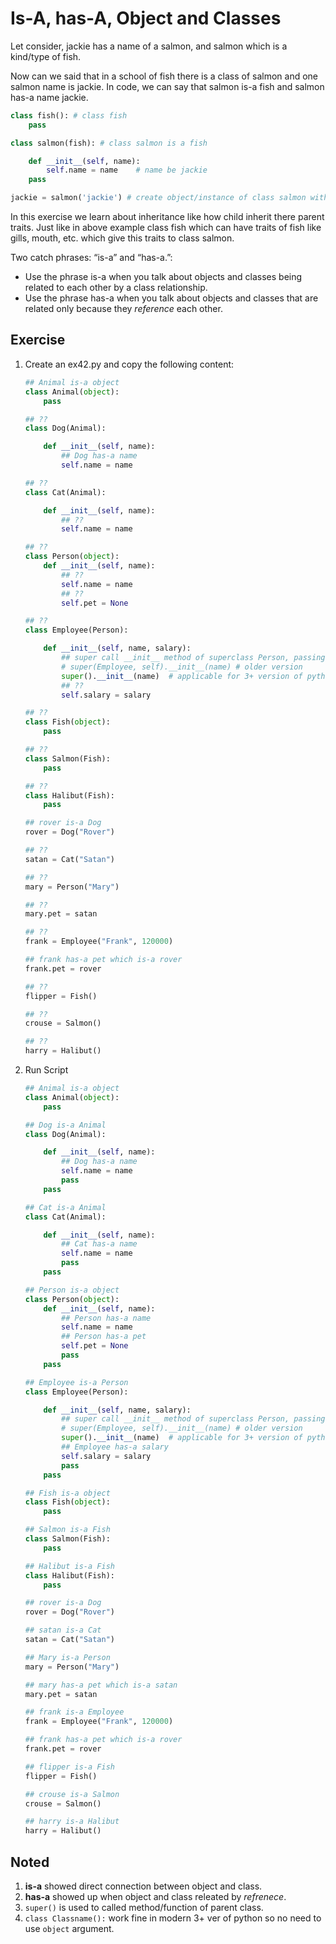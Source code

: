 # Is-A, has-A, Object and Classes

Let consider, jackie has a name of a salmon, and salmon which is a kind/type of fish.

Now can we said that in a school of fish there is a class of salmon and one salmon name is jackie. In code, we can say that salmon is-a fish and salmon has-a name jackie.

```py
class fish(): # class fish 
    pass

class salmon(fish): # class salmon is a fish

    def __init__(self, name):
        self.name = name    # name be jackie
    pass

jackie = salmon('jackie') # create object/instance of class salmon with para 'jackie'
```

In this exercise we learn about inheritance like how child inherit there parent traits. Just like in above example class fish which can have traits of fish like gills, mouth, etc. which give this traits to class salmon.

Two catch phrases: “is-a” and “has-a.”:
- Use the phrase is-a when you talk about objects and classes being related to each other by a class relationship. 
- Use the phrase has-a when you talk about objects and classes that are related only because they *reference* each other.



## Exercise

1. Create an ex42.py and copy the following content:
    ```py
    ## Animal is-a object
    class Animal(object):
        pass

    ## ??
    class Dog(Animal):

        def __init__(self, name):
            ## Dog has-a name
            self.name = name

    ## ??
    class Cat(Animal):

        def __init__(self, name):
            ## ??
            self.name = name

    ## ??
    class Person(object):
        def __init__(self, name):
            ## ??
            self.name = name
            ## ??
            self.pet = None

    ## ??
    class Employee(Person):

        def __init__(self, name, salary):
            ## super call __init__ method of superclass Person, passing name
            # super(Employee, self).__init__(name) # older version
            super().__init__(name)  # applicable for 3+ version of python
            ## ??
            self.salary = salary

    ## ??
    class Fish(object):
        pass

    ## ??
    class Salmon(Fish):
        pass

    ## ??
    class Halibut(Fish):
        pass

    ## rover is-a Dog
    rover = Dog("Rover")

    ## ??
    satan = Cat("Satan")

    ## ??
    mary = Person("Mary")

    ## ??
    mary.pet = satan

    ## ??
    frank = Employee("Frank", 120000)

    ## frank has-a pet which is-a rover 
    frank.pet = rover

    ## ??
    flipper = Fish()

    ## ??
    crouse = Salmon()

    ## ??
    harry = Halibut()
    ```
2. Run Script
    ```py
    ## Animal is-a object
    class Animal(object):
        pass

    ## Dog is-a Animal
    class Dog(Animal):

        def __init__(self, name):
            ## Dog has-a name
            self.name = name
            pass
        pass

    ## Cat is-a Animal
    class Cat(Animal):

        def __init__(self, name):
            ## Cat has-a name
            self.name = name
            pass
        pass

    ## Person is-a object
    class Person(object):
        def __init__(self, name):
            ## Person has-a name
            self.name = name
            ## Person has-a pet
            self.pet = None
            pass
        pass

    ## Employee is-a Person
    class Employee(Person):

        def __init__(self, name, salary):
            ## super call __init__ method of superclass Person, passing name
            # super(Employee, self).__init__(name) # older version
            super().__init__(name)  # applicable for 3+ version of python
            ## Employee has-a salary
            self.salary = salary
            pass
        pass

    ## Fish is-a object
    class Fish(object):
        pass

    ## Salmon is-a Fish
    class Salmon(Fish):
        pass

    ## Halibut is-a Fish
    class Halibut(Fish):
        pass

    ## rover is-a Dog
    rover = Dog("Rover")

    ## satan is-a Cat
    satan = Cat("Satan")

    ## Mary is-a Person
    mary = Person("Mary")

    ## mary has-a pet which is-a satan
    mary.pet = satan

    ## frank is-a Employee
    frank = Employee("Frank", 120000)

    ## frank has-a pet which is-a rover 
    frank.pet = rover

    ## flipper is-a Fish
    flipper = Fish()

    ## crouse is-a Salmon
    crouse = Salmon()

    ## harry is-a Halibut
    harry = Halibut()
    ```

## Noted

1. **is-a** showed direct connection between object and class.
2. **has-a** showed up when object and class releated by *refrenece*.
3. `super()` is used to called method/function of parent class.
4. `class Classname():` work fine in modern 3+ ver of python so no need to use `object` argument.